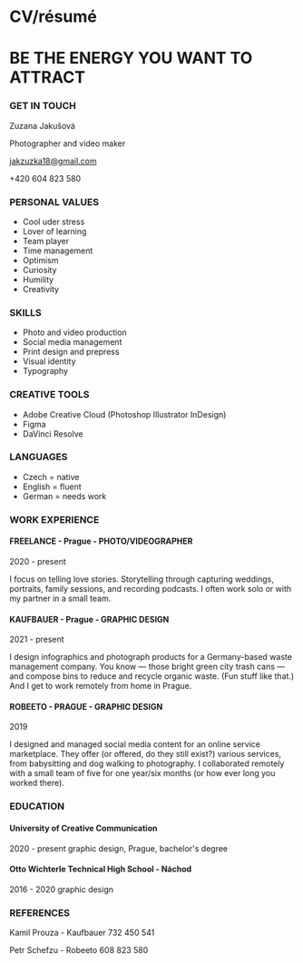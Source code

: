 # CV/résumé

# BE THE ENERGY YOU WANT TO ATTRACT

### GET IN TOUCH 
Zuzana Jakušová

Photographer and video maker

jakzuzka18@gmail.com

+420 604 823 580



### PERSONAL VALUES
- Cool uder stress 
- Lover of learning
- Team player
- Time management
- Optimism
- Curiosity
- Humility
- Creativity



### SKILLS
- Photo and video production
- Social media management
- Print design and prepress
- Visual identity
- Typography

### CREATIVE TOOLS 
- Adobe Creative Cloud (Photoshop Illustrator
InDesign)
- Figma
- DaVinci Resolve



### LANGUAGES
- Czech = native
- English = fluent
- German = needs work




### WORK EXPERIENCE
#### FREELANCE - Prague - PHOTO/VIDEOGRAPHER

2020 - present

I focus on telling love stories. Storytelling through capturing weddings, portraits, family sessions, and recording podcasts. I often work solo or with my partner in a small team.





#### KAUFBAUER - Prague - GRAPHIC DESIGN

2021 - present

I design infographics and photograph products for a Germany-based waste management company. You know — those bright green city trash cans — and compose bins to reduce and recycle organic waste. (Fun stuff like that.) And I get to work remotely from home in Prague.






#### ROBEETO - PRAGUE - GRAPHIC DESIGN

2019

I designed and managed social media content for an online service marketplace. They offer (or offered, do they still exist?) various services, from babysitting and dog walking to photography. I collaborated remotely with a small team of five for one year/six months (or how ever long you worked there).




### EDUCATION
#### University of Creative Communication
2020 - present
graphic design, Prague, bachelor's degree

#### Otto Wichterle Technical High School - Náchod
2016 - 2020
graphic design




### REFERENCES
Kamil Prouza - Kaufbauer 
732 450 541

Petr Schefzu - Robeeto 
608 823 580
